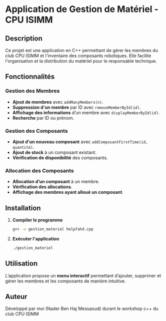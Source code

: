 # Application de Gestion de Matériel - CPU ISIMM  

## Description  
Ce projet est une application en C++ permettant de gérer les membres du club CPU ISIMM et l'inventaire des composants robotiques. Elle facilite l'organisation et la distribution du matériel pour le responsable technique.  

## Fonctionnalités  
### Gestion des Membres  
- **Ajout de membres** avec `addManyMembers(n)`.  
- **Suppression d'un membre** par ID avec `removeMemberById(id)`.  
- **Affichage des informations** d’un membre avec `displayMemberById(id)`.  
- **Recherche** par ID ou prénom.  

### Gestion des Composants  
- **Ajout d'un nouveau composant** avec `addComposantFirstTime(id, quantité)`.  
- **Ajout de stock** à un composant existant.  
- **Vérification de disponibilité** des composants.  

### Allocation des Composants  
- **Allocation d’un composant** à un membre.  
- **Vérification des allocations**.  
- **Affichage des membres ayant alloué un composant**.  

## Installation  
1. **Compiler le programme**  
   ```sh
   g++ -o gestion_materiel helpfahd.cpp
   ```
2. **Exécuter l'application**  
   ```sh
   ./gestion_materiel
   ```

## Utilisation  
L’application propose un **menu interactif** permettant d’ajouter, supprimer et gérer les membres et les composants de manière intuitive.  

## Auteur  
Développé par moi (Nader Ben Haj Messaoud) durant le workshop c++ du club CPU ISIMM
